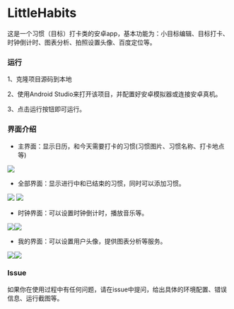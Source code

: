 # LittleHabits
这是一个习惯（目标）打卡类的安卓app，基本功能为：小目标编辑、目标打卡、时钟倒计时、图表分析、拍照设置头像、百度定位等。



### 运行

1、克隆项目源码到本地

2、使用Android Studio来打开该项目，并配置好安卓模拟器或连接安卓真机。

3、点击运行按钮即可运行。



### 界面介绍

* 主界面：显示日历，和今天需要打卡的习惯(习惯图片、习惯名称、打卡地点等)

![](https://github.com/zhongyuanzhao000/LittleHabits/blob/master/image/%E5%9B%BE%E7%89%871.png)

* 全部界面：显示进行中和已结束的习惯，同时可以添加习惯。

![](https://github.com/zhongyuanzhao000/LittleHabits/blob/master/image/%E5%9B%BE%E7%89%875.png) ![](https://images.cnblogs.com/cnblogs_com/zhongyuanzhao000/1935096/o_210222092143%E5%9B%BE%E7%89%875.png)

* 时钟界面：可以设置时钟倒计时，播放音乐等。

![](https://github.com/zhongyuanzhao000/LittleHabits/blob/master/image/%E5%9B%BE%E7%89%873.png)![](https://github.com/zhongyuanzhao000/LittleHabits/blob/master/image/%E5%9B%BE%E7%89%876.png)

* 我的界面：可以设置用户头像，提供图表分析等服务。

![](https://github.com/zhongyuanzhao000/LittleHabits/blob/master/image/%E5%9B%BE%E7%89%874.png)![](https://github.com/zhongyuanzhao000/LittleHabits/blob/master/image/%E5%9B%BE%E7%89%877.png)

### Issue

如果你在使用过程中有任何问题，请在issue中提问，给出具体的环境配置、错误信息、运行截图等。